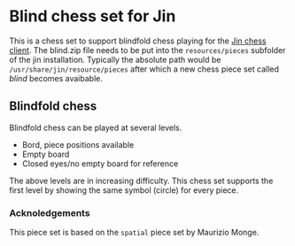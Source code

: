 Blind chess set for Jin
=======================

This is a chess set to support blindfold chess playing for the [Jin chess client](http://www.jinchess.com "Jin chess client"). The blind.zip file needs to be put into the `resources/pieces` subfolder of the jin installation. Typically the absolute path would be `/usr/share/jin/resource/pieces` after which a new chess piece set called *blind* becomes avaibable.

Blindfold chess
---------------
Blindfold chess can be played at several levels.

  * Bord, piece positions available
  * Empty board
  * Closed eyes/no empty board for reference

The above levels are in increasing difficulty. This chess set supports the first level by showing the same symbol (circle) for every piece.

### Acknoledgements

This piece set is based on the `spatial` piece set by Maurizio Monge.
